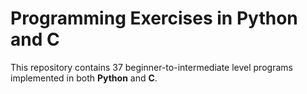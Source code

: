 # Programming Exercises in Python and C

This repository contains 37 beginner-to-intermediate level programs implemented in both **Python** and **C**.

 
